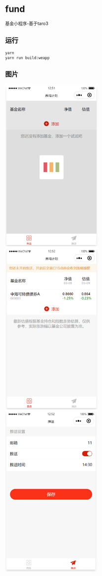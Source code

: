 # fund
基金小程序-基于taro3

## 运行
```
yarn 
yarn run build:weapp
```

## 图片

<img src="https://github.com/mtnbgx/fund/blob/master/scan/01.png" width="300"><img src="https://github.com/mtnbgx/fund/blob/master/scan/02.png" width="300"><img src="https://github.com/mtnbgx/fund/blob/master/scan/03.png" width="300">
